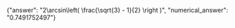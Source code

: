 {"answer": "2\\arcsin\\left( \\frac{\\sqrt{3} - 1}{2} \\right )", "numerical_answer": "0.7491752497"}